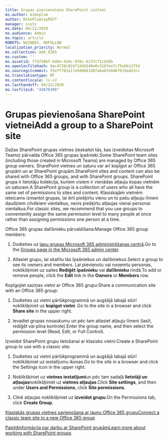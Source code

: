 ```yaml
---
title: Grupas pievienošana SharePoint vietnei
ms.author: mikeplum
author: MikePlumleyMSFT
manager: scotv
ms.date: 04/21/2020
ms.audience: Admin
ms.topic: article
ROBOTS: NOINDEX, NOFOLLOW
localization_priority: Normal
ms.collection: Adm_O365
ms.custom: ''
ms.assetid: f7d730bf-0d6e-424c-970c-6137c71cb50b
ms.openlocfilehash: 6ac4728c02471dd2640e0c516fee7cf5ebb12f54
ms.sourcegitcommit: 55eff703a17e500681d8fa6a87eb067019ade3cc
ms.translationtype: MT
ms.contentlocale: lv-LV
ms.lasthandoff: 04/22/2020
ms.locfileid: "43676396"
---
```

# <a name="add-a-group-to-a-sharepoint-site"></a><span data-ttu-id="97754-102">Grupas pievienošana SharePoint vietnei</span><span class="sxs-lookup"><span data-stu-id="97754-102">Add a group to a SharePoint site</span></span>

<span data-ttu-id="97754-103">Dažas SharePoint grupas vietnes (ieskaitot tās, kas izveidotas Microsoft Teams) pārvalda Office 365 grupas īpašnieki.</span><span class="sxs-lookup"><span data-stu-id="97754-103">Some SharePoint team sites (including those created in Microsoft Teams) are managed by Office 365 group owners.</span></span> <span data-ttu-id="97754-104">SharePoint vietnes un saturu var arī kopīgot ar Office 365 grupām un ar SharePoint grupām.</span><span class="sxs-lookup"><span data-stu-id="97754-104">SharePoint sites and content can also be shared with Office 365 groups, and with SharePoint groups.</span></span> <span data-ttu-id="97754-105">SharePoint grupa ir lietotāju kolekcija, kuriem visiem ir vienādas atļauju kopas vietnēm un saturam.</span><span class="sxs-lookup"><span data-stu-id="97754-105">A SharePoint group is a collection of users who all have the same set of permissions to sites and content.</span></span> <span data-ttu-id="97754-106">Klasiskajām vietnēm ieteicams izmantot grupas, lai ērti piešķirtu vienu un to pašu atļauju līmeni daudziem cilvēkiem vienlaikus, nevis piešķirtu atļaujas vienai personai vienlaikus.</span><span class="sxs-lookup"><span data-stu-id="97754-106">For classic sites, we recommend that you use groups to conveniently assign the same permission level to many people at once rather than assigning permissions one person at a time.</span></span>
  
<span data-ttu-id="97754-107">Office 365 grupas dalībnieku pārvaldīšana:</span><span class="sxs-lookup"><span data-stu-id="97754-107">Manage Office 365 group members:</span></span>
  
1. <span data-ttu-id="97754-108">Dodieties uz [lapu grupas Microsoft 365 administrēšanas centrā](https://portal.office.com/adminportal/home#/groups).</span><span class="sxs-lookup"><span data-stu-id="97754-108">Go to the [Groups page in the Microsoft 365 admin center](https://portal.office.com/adminportal/home#/groups).</span></span>
    
2. <span data-ttu-id="97754-109">Atlasiet grupu, lai skatītu tās īpašniekus un dalībniekus.</span><span class="sxs-lookup"><span data-stu-id="97754-109">Select a group to see its owners and members.</span></span> <span data-ttu-id="97754-110">Lai pievienotu vai noņemtu personas, noklikšķiniet uz saites **Rediģēt** **īpašnieku** vai **dalībnieku** rindā.</span><span class="sxs-lookup"><span data-stu-id="97754-110">To add or remove people, click the **Edit** link in the **Owners** or **Members** row.</span></span> 
    
<span data-ttu-id="97754-111">Kopīgojiet saziņas vietni ar Office 365 grupu:</span><span class="sxs-lookup"><span data-stu-id="97754-111">Share a communication site with an Office 365 group:</span></span>
  
1. <span data-ttu-id="97754-112">Dodieties uz vietni pārlūkprogrammā un augšējā labajā stūrī noklikšķiniet uz **kopīgot vietni** .</span><span class="sxs-lookup"><span data-stu-id="97754-112">Go to the site in a browser and click **Share site** in the upper right.</span></span> 
    
2. <span data-ttu-id="97754-113">Ievadiet grupas nosaukumu un pēc tam atlasiet atļauju līmeni (lasīt, rediģēt vai pilna kontrole).</span><span class="sxs-lookup"><span data-stu-id="97754-113">Enter the group name, and then select the permission level (Read, Edit, or Full Control).</span></span>
    
<span data-ttu-id="97754-114">Izveidot SharePoint grupu lietošanai ar klasisko vietni:</span><span class="sxs-lookup"><span data-stu-id="97754-114">Create a SharePoint group to use with a classic site:</span></span>
  
1. <span data-ttu-id="97754-115">Dodieties uz vietni pārlūkprogrammā un augšējā labajā stūrī noklikšķiniet uz iestatījumu ikonas.</span><span class="sxs-lookup"><span data-stu-id="97754-115">Go to the site in a browser and click the Settings icon in the upper right.</span></span>
    
2. <span data-ttu-id="97754-116">Noklikšķiniet uz **vietnes iestatījumi**un pēc tam sadaļā **lietotāji un atļaujas**noklikšķiniet uz **vietnes atļaujas**.</span><span class="sxs-lookup"><span data-stu-id="97754-116">Click **Site settings**, and then under **Users and Permissions**, click **Site permissions**.</span></span>
    
3. <span data-ttu-id="97754-117">Cilnē atļaujas noklikšķiniet uz **izveidot grupu**.</span><span class="sxs-lookup"><span data-stu-id="97754-117">On the Permissions tab, click **Create Group**.</span></span>
    
[<span data-ttu-id="97754-118">Klasiskās grupas vietnes savienošana ar jaunu Office 365 grupu</span><span class="sxs-lookup"><span data-stu-id="97754-118">Connect a classic team site to a new Office 365 group</span></span>](https://go.microsoft.com/fwlink/?linkid=2008654)
  
[<span data-ttu-id="97754-119">Papildinformācija par darbu ar SharePoint grupām</span><span class="sxs-lookup"><span data-stu-id="97754-119">Learn more about working with SharePoint groups</span></span>](https://go.microsoft.com/fwlink/?linkid=874658)
  

